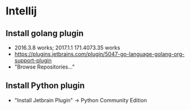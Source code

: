 # Intellij

## Install golang plugin
* 2016.3.8 works; 2017.1.1 171.4073.35 works
* https://plugins.jetbrains.com/plugin/5047-go-language-golang-org-support-plugin
* "Browse Repositories..."

## Install Python plugin
* "Install Jetbrain Plugin" -> Python Community Edition
